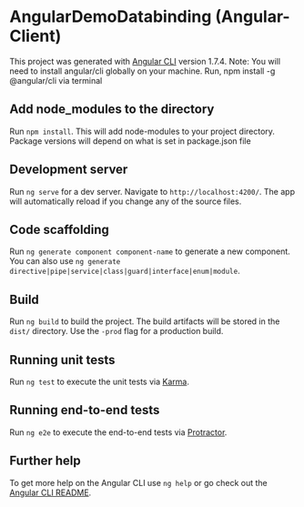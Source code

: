 # AngularDemoDatabinding (Angular-Client)

This project was generated with [Angular CLI](https://github.com/angular/angular-cli) version 1.7.4.
Note: You will need to install angular/cli globally on your machine.
    Run, npm install -g @angular/cli via terminal

## Add node_modules to the directory

Run `npm install`. This will add node-modules to your project directory. Package versions will depend on what is set in package.json file

## Development server

Run `ng serve` for a dev server. Navigate to `http://localhost:4200/`. The app will automatically reload if you change any of the source files.

## Code scaffolding

Run `ng generate component component-name` to generate a new component. You can also use `ng generate directive|pipe|service|class|guard|interface|enum|module`.

## Build

Run `ng build` to build the project. The build artifacts will be stored in the `dist/` directory. Use the `-prod` flag for a production build.

## Running unit tests

Run `ng test` to execute the unit tests via [Karma](https://karma-runner.github.io).

## Running end-to-end tests

Run `ng e2e` to execute the end-to-end tests via [Protractor](http://www.protractortest.org/).

## Further help

To get more help on the Angular CLI use `ng help` or go check out the [Angular CLI README](https://github.com/angular/angular-cli/blob/master/README.md).
